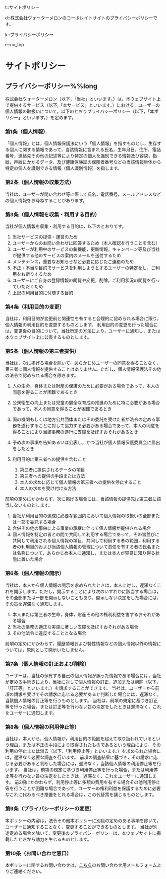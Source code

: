 t::サイトポリシー

d::株式会社ウォーターメロンのコーポレイトサイトのプライバシーポリシーです。

k::プライバシーポリシー

e::no_top

# サイトポリシー


## プライバシーポリシー%%long
株式会社ウォーターメロン（以下，「当社」といいます。）は，本ウェブサイト上で提供するサービス（以下,「本サービス」といいます。）における，ユーザーの個人情報の取扱いについて，以下のとおりプライバシーポリシー（以下，「本ポリシー」といいます。）を定めます。


### 第1条（個人情報）
「個人情報」とは，個人情報保護法にいう「個人情報」を指すものとし，生存する個人に関する情報であって，当該情報に含まれる氏名，生年月日，住所，電話番号，連絡先その他の記述等により特定の個人を識別できる情報及び容貌，指紋，声紋にかかるデータ，及び健康保険証の保険者番号などの当該情報単体から特定の個人を識別できる情報（個人識別情報）を指します。


### 第2条（個人情報の収集方法）
当社は，ユーザーが問い合わせ等に際して氏名，電話番号，メールアドレスなどの個人情報をお尋ねすることがあります。


### 第3条（個人情報を収集・利用する目的）
当社が個人情報を収集・利用する目的は，以下のとおりです。

1. 当社サービスの提供・運営のため
1. ユーザーからのお問い合わせに回答するため（本人確認を行うことを含む）
1. ユーザーが利用中のサービスの新機能，更新情報，キャンペーン等及び当社が提供する他のサービスの案内のメールを送付するため
1. メンテナンス，重要なお知らせなど必要に応じたご連絡のため
1. 不正・不当な目的でサービスを利用しようとするユーザーの特定をし，ご利用をお断りするため
1. ユーザーにご自身の登録情報の閲覧や変更，削除，ご利用状況の閲覧を行っていただくため
1. 上記の利用目的に付随する目的

### 第4条（利用目的の変更）
当社は，利用目的が変更前と関連性を有すると合理的に認められる場合に限り，個人情報の利用目的を変更するものとします。
利用目的の変更を行った場合には，変更後の目的について，当社所定の方法により，ユーザーに通知し，または本ウェブサイト上に公表するものとします。

### 第5条（個人情報の第三者提供）
当社は，次に掲げる場合を除いて，あらかじめユーザーの同意を得ることなく，第三者に個人情報を提供することはありません。ただし，個人情報保護法その他の法令で認められる場合を除きます。

1. 人の生命，身体または財産の保護のために必要がある場合であって，本人の同意を得ることが困難であるとき
1. 公衆衛生の向上または児童の健全な育成の推進のために特に必要がある場合であって，本人の同意を得ることが困難であるとき
1. 国の機関もしくは地方公共団体またはその委託を受けた者が法令の定める事務を遂行することに対して協力する必要がある場合であって，本人の同意を得ることにより当該事務の遂行に支障を及ぼすおそれがあるとき
1. 予め次の事項を告知あるいは公表し，かつ当社が個人情報保護委員会に届出をしたとき
1. 利用目的に第三者への提供を含むこと

   1. 第三者に提供されるデータの項目
   1. 第三者への提供の手段または方法
   1. 本人の求めに応じて個人情報の第三者への提供を停止すること
   1. 本人の求めを受け付ける方法
   
前項の定めにかかわらず，次に掲げる場合には，当該情報の提供先は第三者に該当しないものとします。

1. 当社が利用目的の達成に必要な範囲内において個人情報の取扱いの全部または一部を委託する場合
1. 合併その他の事由による事業の承継に伴って個人情報が提供される場合
1. 個人情報を特定の者との間で共同して利用する場合であって，その旨並びに共同して利用される個人情報の項目，共同して利用する者の範囲，利用する者の利用目的および当該個人情報の管理について責任を有する者の氏名または名称について，あらかじめ本人に通知し，または本人が容易に知り得る状態に置いた場合

### 第6条（個人情報の開示）
当社は，本人から個人情報の開示を求められたときは，本人に対し，遅滞なくこれを開示します。ただし，開示することにより次のいずれかに該当する場合は，その全部または一部を開示しないこともあり，開示しない決定をした場合には，その旨を遅滞なく通知します。

1. 本人または第三者の生命，身体，財産その他の権利利益を害するおそれがある場合
1. 当社の業務の適正な実施に著しい支障を及ぼすおそれがある場合
1. その他法令に違反することとなる場合

前項の定めにかかわらず，履歴情報および特性情報などの個人情報以外の情報については，原則として開示いたしません。

### 第7条（個人情報の訂正および削除）
ユーザーは，当社の保有する自己の個人情報が誤った情報である場合には，当社が定める手続きにより，当社に対して個人情報の訂正，追加または削除（以下，「訂正等」といいます。）を請求することができます。
当社は，ユーザーから前項の請求を受けてその請求に応じる必要があると判断した場合には，遅滞なく，当該個人情報の訂正等を行うものとします。
当社は，前項の規定に基づき訂正等を行った場合，または訂正等を行わない旨の決定をしたときは遅滞なく，これをユーザーに通知します。

### 第8条（個人情報の利用停止等）
当社は，本人から，個人情報が，利用目的の範囲を超えて取り扱われているという理由，または不正の手段により取得されたものであるという理由により，その利用の停止または消去（以下，「利用停止等」といいます。）を求められた場合には，遅滞なく必要な調査を行います。
前項の調査結果に基づき，その請求に応じる必要があると判断した場合には，遅滞なく，当該個人情報の利用停止等を行います。
当社は，前項の規定に基づき利用停止等を行った場合，または利用停止等を行わない旨の決定をしたときは，遅滞なく，これをユーザーに通知します。
前2項にかかわらず，利用停止等に多額の費用を有する場合その他利用停止等を行うことが困難な場合であって，ユーザーの権利利益を保護するために必要なこれに代わるべき措置をとれる場合は，この代替策を講じるものとします。

### 第9条（プライバシーポリシーの変更）
本ポリシーの内容は，法令その他本ポリシーに別段の定めのある事項を除いて，ユーザーに通知することなく，変更することができるものとします。
当社が別途定める場合を除いて，変更後のプライバシーポリシーは，本ウェブサイトに掲載したときから効力を生じるものとします。

### 第10条（お問い合わせ窓口）
本ポリシーに関するお問い合わせは，[こちら](../../product/contact/index.html)のお問い合わせ用メールフォームよりご連絡ください。
